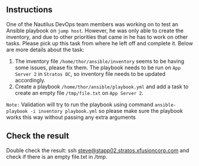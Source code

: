 ## Instructions

One of the Nautilus DevOps team members was working on to test an Ansible playbook on `jump host`. However, he was only able to create the inventory, and due to other 
priorities that came in he has to work on other tasks. Please pick up this task from where he left off and complete it. Below are more details about the task:

1. The inventory file `/home/thor/ansible/inventory` seems to be having some issues, please fix them. The playbook needs to be run on `App Server 2` in `Stratos DC`, so inventory file needs to be updated accordingly.
2. Create a playbook `/home/thor/ansible/playbook.yml` and add a task to create an empty file `/tmp/file.txt` on `App Server 2`.

`Note:` Validation will try to run the playbook using command `ansible-playbook -i inventory playbook.yml` so please make sure the playbook works this way without passing any extra arguments

## Check the result

Double check the result: ssh steve@stapp02.stratos.xfusioncorp.com and check if there is an empty file.txt in /tmp.
